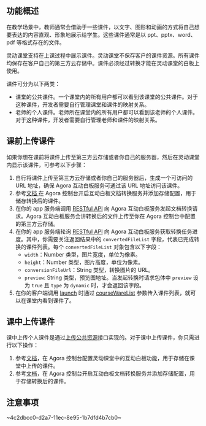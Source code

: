 ## 功能概述

在教学场景中，教师通常会借助于一些课件，以文字、图形和动画的方式将自己想要表达的内容直观、形象地展示给学生。这些课件通常是以 ppt、pptx、word、pdf 等格式存在的文件。

灵动课堂支持在上课过程中展示课件。灵动课堂不保存客户的课件资源。所有课件均保存在客户自己的第三方云存储中。课件必须经过转换才能在灵动课堂的白板上使用。

课件可分为以下两类：

-   课堂的公共课件。一个课堂内的所有用户都可以看到该课堂的公共课件。对于这种课件，开发者需要自行管理课堂和课件的映射关系。
-   老师的个人课件。老师所在课堂内的所有用户都可以看到该老师的个人课件。对于这种课件，开发者需要自行管理老师和课件的映射关系。

## 课前上传课件

如果你想在课前将课件上传至第三方云存储或者你自己的服务器，然后在灵动课堂内显示该课件，可参考以下步骤：

1. 自行将课件上传至第三方云存储或者你自己的服务器后，生成一个可访问的 URL 地址，确保 Agora 互动白板服务可通过该 URL 地址访问该课件。
2. 参考[文档 ](/cn/whiteboard/file_conversion_overview?platform=Web#开启文档转换服务)在 Agora 控制台开启互动白板文档转换服务并添加存储配置，用于储存转换后的课件。
3. 在你的 app 服务端调用 [RESTful API](/cn/whiteboard/whiteboard_file_conversion?platform=RESTful#发起文档转换（post）) 向 Agora 互动白板服务发起文档转换请求。Agora 互动白板服务会讲转换后的文件上传至你在 Agora 控制台中配置的第三方云存储。
4. 在你的 app 服务端轮询 [RESTful API](/cn/whiteboard/whiteboard_file_conversion?platform=RESTful#查询转换任务的进度（get）) 向 Agora 互动白板服务获取转换任务进度。其中，你需要关注返回结果中的 `convertedFileList` 字段，代表已完成转换的课件列表。每个 `convertedFileList` 对象包含以下字段：
    - `width`：Number 类型，图片宽度，单位为像素。
    - `height`：Number 类型，图片高度，单位为像素。
    - `conversionFileUrl`：String 类型，转换图片的 URL。
    - `preview`: String 类型，预览图地址。当发起转换时请求包体中 `preview` 设为 `true` 且 `type` 为 `dynamic` 时，才会返回该字段。
5. 在你的客户端调用 [launch](h/cn/agora-class/agora_class_api_ref_web?platform=Web#launch) 时通过 [courseWareList](/cn/agora-class/agora_class_api_ref_web?platform=Web#coursewarelist) 参数传入课件列表，就可以在课堂内看到课件了。

## 课中上传课件

课中上传个人课件是通过[上传公共资源](/cn/agora-class/agora_class_restful_api?platform=Web#上传公共资源)接口实现的。对于课中上传课件，你只需进行以下操作：

1. 参考[文档](/cn/agora-class/agora_class_configure?platform=RESTful#配置白板功能)，在 Agora 控制台配置灵动课堂中的互动白板功能，用于存储在课堂中上传的课件。
2. 参考[文档](/cn/whiteboard/enable_whiteboard#开启互动白板配套服务)，在 Agora 控制台开启互动白板文档转换服务并添加存储配置，用于存储转换后的课件。

## 注意事项

~4c2dbcc0-d2a7-11ec-8e95-1b7dfd4b7cb0~
